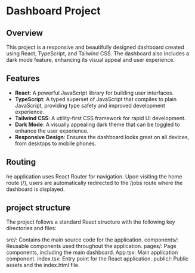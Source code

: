 # Dashboard Project

## Overview

This project is a responsive and beautifully designed dashboard created using React, TypeScript, and Tailwind CSS. The dashboard also includes a dark mode feature, enhancing its visual appeal and user experience.

## Features

- **React**: A powerful JavaScript library for building user interfaces.
- **TypeScript**: A typed superset of JavaScript that compiles to plain JavaScript, providing type safety and improved development experience.
- **Tailwind CSS**: A utility-first CSS framework for rapid UI development.
- **Dark Mode**: A visually appealing dark theme that can be toggled to enhance the user experience.
- **Responsive Design**: Ensures the dashboard looks great on all devices, from desktops to mobile phones.

## Routing
he application uses React Router for navigation. Upon visiting the home route (/), users are automatically redirected to the /jobs route where the dashboard is displayed.

## project structure
The project follows a standard React structure with the following key directories and files:

src/: Contains the main source code for the application.
components/: Reusable components used throughout the application.
pages/: Page components, including the main dashboard.
App.tsx: Main application component.
index.tsx: Entry point for the React application.
public/: Public assets and the index.html file.
